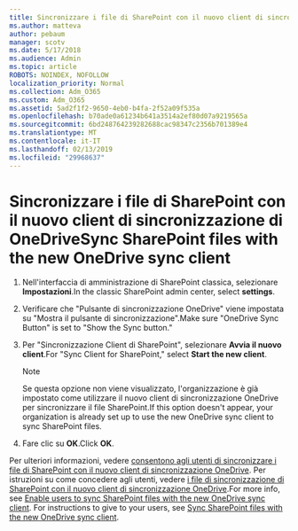 ```yaml
---
title: Sincronizzare i file di SharePoint con il nuovo client di sincronizzazione di OneDrive
ms.author: matteva
author: pebaum
manager: scotv
ms.date: 5/17/2018
ms.audience: Admin
ms.topic: article
ROBOTS: NOINDEX, NOFOLLOW
localization_priority: Normal
ms.collection: Adm_O365
ms.custom: Adm_O365
ms.assetid: 5ad2f1f2-9650-4eb0-b4fa-2f52a09f535a
ms.openlocfilehash: b70ade0a61234b641a3514a2ef80d07a9219565a
ms.sourcegitcommit: 6bd248764239282688cac98347c2356b701389e4
ms.translationtype: MT
ms.contentlocale: it-IT
ms.lasthandoff: 02/13/2019
ms.locfileid: "29968637"
---
```

# <a name="sync-sharepoint-files-with-the-new-onedrive-sync-client"></a><span data-ttu-id="a02b4-102">Sincronizzare i file di SharePoint con il nuovo client di sincronizzazione di OneDrive</span><span class="sxs-lookup"><span data-stu-id="a02b4-102">Sync SharePoint files with the new OneDrive sync client</span></span>

1. <span data-ttu-id="a02b4-103">Nell'interfaccia di amministrazione di SharePoint classica, selezionare **Impostazioni**.</span><span class="sxs-lookup"><span data-stu-id="a02b4-103">In the classic SharePoint admin center, select **settings**.</span></span>
    
2. <span data-ttu-id="a02b4-104">Verificare che "Pulsante di sincronizzazione OneDrive" viene impostata su "Mostra il pulsante di sincronizzazione".</span><span class="sxs-lookup"><span data-stu-id="a02b4-104">Make sure "OneDrive Sync Button" is set to "Show the Sync button."</span></span>
    
3. <span data-ttu-id="a02b4-105">Per "Sincronizzazione Client di SharePoint", selezionare **Avvia il nuovo client**.</span><span class="sxs-lookup"><span data-stu-id="a02b4-105">For "Sync Client for SharePoint," select **Start the new client**.</span></span>
    
    > [!NOTE]
    > <span data-ttu-id="a02b4-106">Se questa opzione non viene visualizzato, l'organizzazione è già impostato come utilizzare il nuovo client di sincronizzazione OneDrive per sincronizzare il file SharePoint.</span><span class="sxs-lookup"><span data-stu-id="a02b4-106">If this option doesn't appear, your organization is already set up to use the new OneDrive sync client to sync SharePoint files.</span></span> 
  
4. <span data-ttu-id="a02b4-107">Fare clic su **OK**.</span><span class="sxs-lookup"><span data-stu-id="a02b4-107">Click **OK**.</span></span>
    
<span data-ttu-id="a02b4-p101">Per ulteriori informazioni, vedere [consentono agli utenti di sincronizzare i file di SharePoint con il nuovo client di sincronizzazione OneDrive](https://go.microsoft.com/fwlink/?linkid=866433). Per istruzioni su come concedere agli utenti, vedere [i file di sincronizzazione di SharePoint con il nuovo client di sincronizzazione OneDrive](https://go.microsoft.com/fwlink/?linkid=866427).</span><span class="sxs-lookup"><span data-stu-id="a02b4-p101">For more info, see [Enable users to sync SharePoint files with the new OneDrive sync client](https://go.microsoft.com/fwlink/?linkid=866433). For instructions to give to your users, see [Sync SharePoint files with the new OneDrive sync client](https://go.microsoft.com/fwlink/?linkid=866427).</span></span>
  

